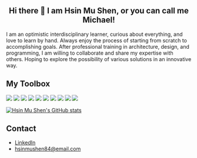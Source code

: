 

<div align="center">
   <h2>Hi there 👋 I am Hsin Mu Shen, or you can call me Michael!</h2>
</div>

<p>I am an optimistic interdisciplinary learner, curious about everything, and love to learn by hand. Always enjoy the process of starting from scratch to accomplishing goals. After professional training in architecture, design, and programming, I am willing to collaborate and share my expertise with others. Hoping to explore the possibility of various solutions in an innovative way.</p>

## My Toolbox

<div>
  <img src="https://img.shields.io/badge/GIT-E44C30?style=for-the-badge&logo=git&logoColor=white">
  <img src="https://img.shields.io/badge/HTML5-E34F26?style=for-the-badge&logo=html5&logoColor=white">
  <img src="https://img.shields.io/badge/CSS3-1572B6?style=for-the-badge&logo=css3&logoColor=white">
  <img src="https://img.shields.io/badge/JavaScript-323330?style=for-the-badge&logo=javascript&logoColor=F7DF1E">
  <img src="https://img.shields.io/badge/C-00599C?style=for-the-badge&logo=c&logoColor=white">
  <img src="https://img.shields.io/badge/TypeScript-007ACC?style=for-the-badge&logo=typescript&logoColor=white">
  <img src="https://img.shields.io/badge/React-20232A?style=for-the-badge&logo=react&logoColor=61DAFB">
  <img src="https://img.shields.io/badge/React_Router-CA4245?style=for-the-badge&logo=react-router&logoColor=white">
  <img src="https://img.shields.io/badge/Redux-593D88?style=for-the-badge&logo=redux&logoColor=white">
  <img src="https://img.shields.io/badge/firebase-ffca28?style=for-the-badge&logo=firebase&logoColor=black">
</div>

[![Hsin Mu Shen's GitHub stats](https://github-readme-stats.vercel.app/api?username=HsinMuShen)](https://github.com/HsinMuShen/github-readme-stats)


## Contact
 * [LinkedIn](https://www.linkedin.com/in/hsin-mu-shen/)
 * <hsinmushen84@email.com>

 
